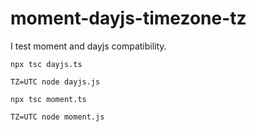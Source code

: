 # moment-dayjs-timezone-tz

I test moment and dayjs compatibility.

```
npx tsc dayjs.ts

TZ=UTC node dayjs.js

npx tsc moment.ts

TZ=UTC node moment.js
```
